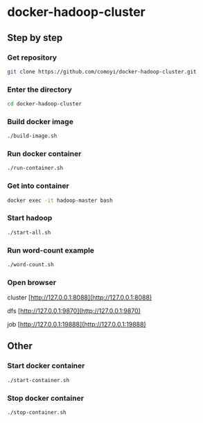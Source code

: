 # docker-hadoop-cluster

## Step by step

### Get repository

```bash
git clone https://github.com/comoyi/docker-hadoop-cluster.git
```

### Enter the directory

```bash
cd docker-hadoop-cluster
```

### Build docker image

```bash
./build-image.sh
```

### Run docker container

```bash
./run-container.sh
```

### Get into container

```bash
docker exec -it hadoop-master bash
```

### Start hadoop

```bash
./start-all.sh
```

### Run word-count example

```bash
./word-count.sh
```

### Open browser

cluster [http://127.0.0.1:8088](http://127.0.0.1:8088)

dfs [http://127.0.0.1:9870](http://127.0.0.1:9870)

job [http://127.0.0.1:19888](http://127.0.0.1:19888)

## Other

### Start docker container

```bash
./start-container.sh
```

### Stop docker container

```bash
./stop-container.sh
```

